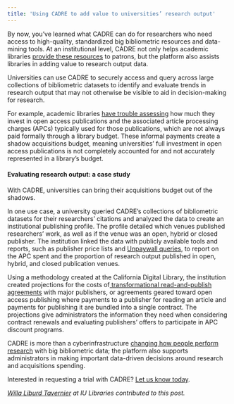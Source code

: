 ```yaml
---
title: 'Using CADRE to add value to universities’ research output'
---
```


By now, you’ve learned what CADRE can do for researchers who need access to high-quality, standardized big bibliometric resources and data-mining tools. At an institutional level, CADRE not only helps academic libraries [provide these resources](https://cadre.iu.edu/news-and-events/blog/access-the-second-pillar-supporting-our-mission) to patrons, but the platform also assists libraries in adding value to research output data.

Universities can use CADRE to securely access and query across large collections of bibliometric datasets to identify and evaluate trends in research output that may not otherwise be visible to aid in decision-making for research. 

For example, academic libraries [have trouble assessing](http://hdl.handle.net/2142/102278) how much they invest in open access publications and the associated article processing charges (APCs) typically used for those publications, which are not always paid formally through a library budget. These informal payments create a shadow acquisitions budget, meaning universities’ full investment in open access publications is not completely accounted for and not accurately represented in a library’s budget.

#### Evaluating research output: a case study
With CADRE, universities can bring their acquisitions budget out of the shadows.

In one use case, a university queried CADRE’s collections of bibliometric datasets for their researchers’ citations and analyzed the data to create an institutional publishing profile. The profile detailed which venues published researchers’ work, as well as if the venue was an open, hybrid or closed publisher. The institution linked the data with publicly available tools and reports, such as publisher price lists and [Unpaywall queries](http://unpaywall.org/), to report on the APC spent and the proportion of research output published in open, hybrid, and closed publication venues.

Using a methodology created at the California Digital Library, the institution created projections for the costs of[ transformational read-and-publish agreements](https://scholarlykitchen.sspnet.org/2019/04/23/transformative-agreements/#:~:text=Transformative%20agreements%20are%20increasingly%20described,bundled%20into%20a%20single%20contract.) with major publishers, or agreements geared toward open access publishing where payments to a publisher for reading an article and payments for publishing it are bundled into a single contract. The projections give administrators the information they need when considering contract renewals and evaluating publishers’ offers to participate in APC discount programs.

CADRE is more than a cyberinfrastructure [changing how people perform research](https://cadre.iu.edu/news-and-events/blog/empowerment-the-final-cadre-pillar) with big bibliometric data; the platform also supports administrators in making important data-driven decisions around research and acquisitions spending.

Interested in requesting a trial with CADRE? [Let us know today](https://cadre.iu.edu/contact-us).

_[Willa Liburd Tavernier](https://libraries.indiana.edu/willa-liburd-tavernier) at IU Libraries contributed to this post._